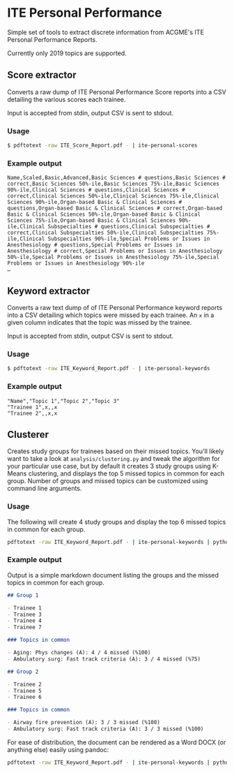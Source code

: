 # ITE Personal Performance

Simple set of tools to extract discrete information from ACGME's ITE Personal
Performance Reports.

Currently only 2019 topics are supported.

## Score extractor

Converts a raw dump of ITE Personal Performance Score reports into
a CSV detailing the various scores each trainee.

Input is accepted from stdin, output CSV is sent to stdout.

### Usage

```bash
$ pdftotext -raw ITE_Score_Report.pdf - | ite-personal-scores
```

### Example output

```csv
Name,Scaled,Basic,Advanced,Basic Sciences # questions,Basic Sciences # correct,Basic Sciences 50%-ile,Basic Sciences 75%-ile,Basic Sciences 90%-ile,Clinical Sciences # questions,Clinical Sciences # correct,Clinical Sciences 50%-ile,Clinical Sciences 75%-ile,Clinical Sciences 90%-ile,Organ-based Basic & Clinical Sciences # questions,Organ-based Basic & Clinical Sciences # correct,Organ-based Basic & Clinical Sciences 50%-ile,Organ-based Basic & Clinical Sciences 75%-ile,Organ-based Basic & Clinical Sciences 90%-ile,Clinical Subspecialties # questions,Clinical Subspecialties # correct,Clinical Subspecialties 50%-ile,Clinical Subspecialties 75%-ile,Clinical Subspecialties 90%-ile,Special Problems or Issues in Anesthesiology # questions,Special Problems or Issues in Anesthesiology # correct,Special Problems or Issues in Anesthesiology 50%-ile,Special Problems or Issues in Anesthesiology 75%-ile,Special Problems or Issues in Anesthesiology 90%-ile
…
```

## Keyword extractor

Converts a raw text dump of of ITE Personal Performance keyword reports into a
CSV detailing which topics were missed by each trainee. An `x` in a given
column indicates that the topic was missed by the trainee.

Input is accepted from stdin, output CSV is sent to stdout.

### Usage

```bash
$ pdftotext -raw ITE_Keyword_Report.pdf - | ite-personal-keywords
```

### Example output

```csv
"Name","Topic 1","Topic 2","Topic 3"
"Trainee 1",x,,x
"Trainee 2",,x,x
```


## Clusterer

Creates study groups for trainees based on their missed topics. You'll likely
want to take a look at `analysis/clustering.py` and tweak the algorithm for
your particular use case, but by default it creates 3 study groups using
K-Means clustering, and displays the top 5 missed topics in common for each
group. Number of groups and missed topics can be customized using command line
arguments.

### Usage

The following will create 4 study groups and display the top 6 missed topics in
common for each group.

```bash
pdftotext -raw ITE_Keyword_Report.pdf - | ite-personal-keywords | python clustering.py 4 6
```

### Example output

Output is a simple markdown document listing the groups and the missed topics
in common for each group.


```markdown
## Group 1

- Trainee 1
- Trainee 3
- Trainee 4
- Trainee 7

### Topics in common

- Aging: Phys changes (A): 4 / 4 missed (%100)
- Ambulatory surg: Fast track criteria (A): 3 / 4 missed (%75)

## Group 2

- Trainee 2
- Trainee 5
- Trainee 6

### Topics in common

- Airway fire prevention (A): 3 / 3 missed (%100)
- Ambulatory surg: Fast track criteria (A): 3 / 3 missed (%100)
```

For ease of distribution, the document can be rendered as a Word DOCX (or
anything else) easily using pandoc:

```bash
pdftotext -raw ITE_Keyword_Report.pdf - | ite-personal-keywords | python clustering.py | pandoc -i -f markdown -o study-groups.docx
```
